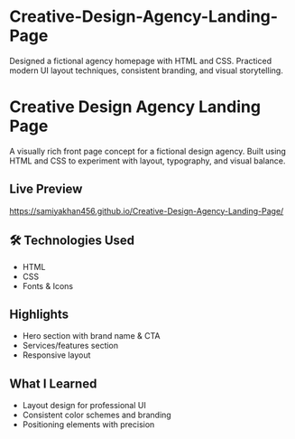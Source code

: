 # Creative-Design-Agency-Landing-Page
Designed a fictional agency homepage with HTML and CSS. Practiced modern UI layout techniques, consistent branding, and visual storytelling.

# Creative Design Agency Landing Page
A visually rich front page concept for a fictional design agency. Built using HTML and CSS to experiment with layout, typography, and visual balance.

##  Live Preview
https://samiyakhan456.github.io/Creative-Design-Agency-Landing-Page/

## 🛠 Technologies Used
- HTML
- CSS
- Fonts & Icons

##  Highlights
- Hero section with brand name & CTA
- Services/features section
- Responsive layout 

##  What I Learned
- Layout design for professional UI
- Consistent color schemes and branding
- Positioning elements with precision



